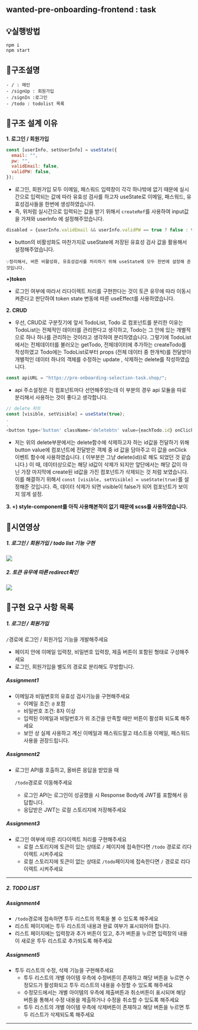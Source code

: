 ## wanted-pre-onboarding-frontend : task

## 💡실행방법

```
npm i
npm start
```

## 📌구조설명

```
- / : 메인
- /signUp : 회원가입
- /signIn :로그인
- /todo : todolist 목록
```

## 📌구조 설계 이유

**1. 로그인 / 회원가입**

```javascript
const [userInfo, setUserInfo] = useState({
  email: "",
  pw: "",
  validEmail: false,
  validPW: false,
});
```

- 로그인, 회원가입 모두 이메일, 패스워드 입력창이 각각 하나밖에 없기 때문에 실시간으로 입력되는 값에 따라 유효성 검사를 하고자 useState로 이메일, 패스워드, 유효성검사들을 한번에 생성하였습니다.
- 즉, 위처럼 실시간으로 입력되는 값을 받기 위해서 `createRef`를 사용하여 input값을 가져와 userInfo 에 설정해주었습니다.

```javascript
disabled = {userInfo.validEmail && userInfo.validPW == true ? false : true};
```

- button의 비활성화도 마찬가지로 useState에 저장된 유효성 검사 값을 활용해서 설정해주었습니다.

`💡정리해서, 버튼 비활성화, 유효성검사를 처리하기 위해 useState에 모두 한번에 설정해 준 것입니다. `

**+)token**

- 로그인 여부에 따라서 리다이렉트 처리를 구현한다는 것이 토큰 유무에 따라 이동시켜준다고 판단하여 token state 변동에 따른 useEffect를 사용하였습니다.

**2. CRUD**

- 우선, CRUD로 구분짓기에 앞서 TodoList, Todo 로 컴포넌트를 분리한 이유는 TodoList는 전체적인 데이터를 관리한다고 생각하고, Todo는 그 안에 있는 개별적으로 하나 하나를 관리하는 것이라고 생각하여 분리하였습니다.
  그렇기에 TodoList에서는 전체데이터를 불러오는 getTodo, 전체데이터에 추가하는 createTodo를 작성하였고 Todo에는 TodoList로부터 props (전체 데이터 중 한개씩)를 전달받아 개별적인 데이터 하나의 객체를 수정하는 update , 삭제하는 delete를 작성하였습니다.

```javascript
const apiURL = "https://pre-onboarding-selection-task.shop/";
```

- api 주소설정은 각 컴포넌트마다 선언해주었는데 이 부분의 경우 api 모듈을 따로 분리해서 사용하는 것이 좋다고 생각합니다.

```javascript
// delete 파트
const [visible, setVisible] = useState(true);
.
.
<button type='button' className='deletebtn' value={eachTodo.id} onClick={(e) => deleteTodo(e.target.value)}>삭제</button>
```

- 저는 위의 delete부분에서는 delete함수에 삭제하고자 하는 id값을 전달하기 위해 button value에 컴포넌트에 전달받은 객체 중 id 값을 담아주고 이 값을 onClick 이벤트 함수에 사용하였습니다. ( 이부분은 그냥 delete(id))로 해도 되었던 것 같습니다.) 이 때, 데이터상으로는 해당 id값이 삭제가 되지만 앞단에서는 해당 값이 아닌 가장 마지막에 create된 id값을 가진 컴포넌트가 삭제되는 것 처럼 보였습니다. 이를 해결하기 위해서
  `const [visible, setVisible] = useState(true)`를 설정해준 것입니다. 즉, 데이터 삭제가 되면 visible이 false가 되어 컴포넌트가 보이지 않게 설정.

**3. +) style-component를 아직 사용해본적이 없기 때문에 scss를 사용하였습니다.**

## 📌시연영상

##### 1. 로그인 / 회원가입 / todo list 기능 구현

<img src="https://user-images.githubusercontent.com/107825260/207725889-5563ad87-c25b-422a-adc0-272e79f919a8.gif">

##### 2. 토큰 유무에 따른 redirect확인

<img src="https://user-images.githubusercontent.com/107825260/207725962-e7b760d7-ccbf-4010-aafe-8c937cf860d3.gif">

## 📌구현 요구 사항 목록

##### 1. 로그인 / 회원가입

`/`경로에 로그인 / 회원가입 기능을 개발해주세요

- 페이지 안에 이메일 입력창, 비밀번호 입력창, 제출 버튼이 포함된 형태로 구성해주세요
- 로그인, 회원가입을 별도의 경로로 분리해도 무방합니다.

##### Assignment1

- 이메일과 비밀번호의 유효성 검사기능을 구현해주세요
  - 이메일 조건: `@` 포함
  - 비밀번호 조건: 8자 이상
  - 입력된 이메일과 비밀번호가 위 조건을 만족할 때만 버튼이 활성화 되도록 해주세요
  - 보안 상 실제 사용하고 계신 이메일과 패스워드말고 테스트용 이메일, 패스워드 사용을 권장드립니다.

##### Assignment2

- 로그인 API를 호출하고, 올바른 응답을 받았을 때

  `/todo`경로로 이동해주세요

  - 로그인 API는 로그인이 성공했을 시 Response Body에 JWT를 포함해서 응답합니다.
  - 응답받은 JWT는 로컬 스토리지에 저장해주세요

##### Assignment3

- 로그인 여부에 따른 리다이렉트 처리를 구현해주세요
  - 로컬 스토리지에 토큰이 있는 상태로 `/` 페이지에 접속한다면 `/todo` 경로로 리다이렉트 시켜주세요
  - 로컬 스토리지에 토큰이 없는 상태로 `/todo`페이지에 접속한다면 `/` 경로로 리다이렉트 시켜주세요

---

##### 2. TODO LIST

##### Assignment4

- `/todo`경로에 접속하면 투두 리스트의 목록을 볼 수 있도록 해주세요
- 리스트 페이지에는 투두 리스트의 내용과 완료 여부가 표시되어야 합니다.
- 리스트 페이지에는 입력창과 추가 버튼이 있고, 추가 버튼을 누르면 입력창의 내용이 새로운 투두 리스트로 추가되도록 해주세요

##### Assignment5

- 투두 리스트의 수정, 삭제 기능을 구현해주세요
  - 투두 리스트의 개별 아이템 우측에 수정버튼이 존재하고 해당 버튼을 누르면 수정모드가 활성화되고 투두 리스트의 내용을 수정할 수 있도록 해주세요
  - 수정모드에서는 개별 아이템의 우측에 제출버튼과 취소버튼이 표시되며 해당 버튼을 통해서 수정 내용을 제출하거나 수정을 취소할 수 있도록 해주세요
  - 투두 리스트의 개별 아이템 우측에 삭제버튼이 존재하고 해당 버튼을 누르면 투두 리스트가 삭제되도록 해주세요

---

